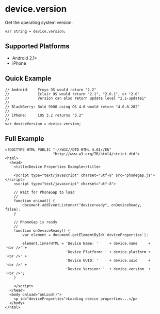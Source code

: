 device.version
==============

Get the operating system version.

    var string = device.version;

Supported Platforms
-------------------

- Android 2.1+
- iPhone

Quick Example
-------------

    // Android:    Froyo OS would return "2.2"
    //             Eclair OS would return "2.1", "2.0.1", or "2.0"
    //             Version can also return update level "2.1-update1" 
    //
    // BlackBerry: Bold 9000 using OS 4.6 would return "4.6.0.282"
    //
    // iPhone:     iOS 3.2 returns "3.2"
    //
    var deviceVersion = device.version;

Full Example
------------

    <!DOCTYPE HTML PUBLIC "-//W3C//DTD HTML 4.01//EN"
                          "http://www.w3.org/TR/html4/strict.dtd">
    <html>
      <head>
        <title>Device Properties Example</title>

        <script type="text/javascript" charset="utf-8" src="phonegap.js"></script>
        <script type="text/javascript" charset="utf-8">

        // Wait for PhoneGap to load
        //
        function onLoad() {
            document.addEventListener("deviceready", onDeviceReady, false);
        }

        // PhoneGap is ready
        //
        function onDeviceReady() {
            var element = document.getElementById('deviceProperties');
        
            element.innerHTML = 'Device Name: '     + device.name     + '<br />' + 
                                'Device Platform: ' + device.platform + '<br />' + 
                                'Device UUID: '     + device.uuid     + '<br />' + 
                                'Device Version: '  + device.version  + '<br />';
        }

        </script>
      </head>
      <body onload="onLoad()">
        <p id="deviceProperties">Loading device properties...</p>
      </body>
    </html>
